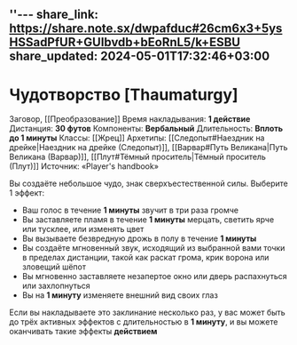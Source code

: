 ''---
share_link: https://share.note.sx/dwpafduc#26cm6x3+5ysHSSadPfUR+GUIbvdb+bEoRnL5/k+ESBU
share_updated: 2024-05-01T17:32:46+03:00
---
# Чудотворство [Thaumaturgy]
Заговор, [[Преобразование]]
Время накладывания: **1 действие**
Дистанция: **30 футов**
Компоненты: **Вербальный**
Длительность: **Вплоть до 1 минуты**
Классы: [[Жрец]]
Архетипы: [[Следопыт#Наездник на дрейке|Наездник на дрейке (Следопыт)]], [[Варвар#Путь Великана|Путь Великана (Варвар)]], [[Плут#Тёмный проситель|Тёмный проситель (Плут)]]
Источник: «Player's handbook»

Вы создаёте небольшое чудо, знак сверхъестественной силы. Выберите 1 эффект:

- Ваш голос в течение **1 минуты** звучит в три раза громче
- Вы заставляете пламя в течение **1 минуты** мерцать, светить ярче или тусклее, или изменять цвет
- Вы вызываете безвредную дрожь в полу в течение **1 минуты**
- Вы создаёте мгновенный звук, исходящий из выбранной вами точки в пределах дистанции, такой как раскат грома, крик ворона или зловещий шёпот
- Вы мгновенно заставляете незапертое окно или дверь распахнуться или захлопнуться
- Вы на **1 минуту** изменяете внешний вид своих глаз

Если вы накладываете это заклинание несколько раз, у вас может быть до трёх активных эффектов с длительностью в **1 минуту**, и вы можете оканчивать такие эффекты **действием**